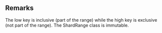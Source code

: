 ## Remarks  
 The low key is inclusive (part of the range) while the high key is exclusive             (not part of the range). The ShardRange class is immutable.